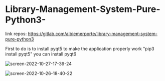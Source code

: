# Library-Management-System-Pure-Python3-

link repos: https://gitlab.com/albiemerporte/library-management-system-pure-python3

First to do is to install pyqt5 to  make the application properly work "pip3 install pyqt5" you can install pyqt6

![screen-2022-10-27-17-39-24](https://user-images.githubusercontent.com/36027987/198250408-5f785429-ca59-4d8b-bf94-f91935ed099a.jpg)

![screen-2022-10-26-18-40-22](https://user-images.githubusercontent.com/36027987/198006008-800c2104-2f24-4e87-b2da-9e41e1913ffc.jpg)
